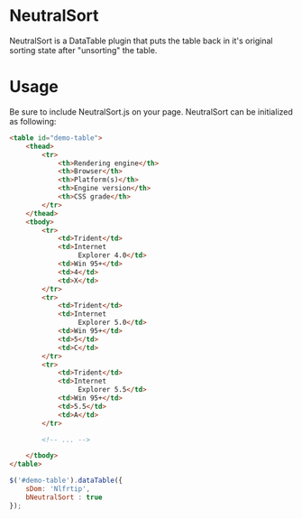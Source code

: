 NeutralSort
===========

NeutralSort is a DataTable plugin that puts the table back in it's original sorting state after "unsorting" the table.

# Usage

Be sure to include NeutralSort.js on your page. NeutralSort can be initialized as following:

```html
<table id="demo-table">
    <thead>
        <tr>
            <th>Rendering engine</th>
            <th>Browser</th>
            <th>Platform(s)</th>
            <th>Engine version</th>
            <th>CSS grade</th>
        </tr>
    </thead>
    <tbody>
        <tr>
            <td>Trident</td>
            <td>Internet
                 Explorer 4.0</td>
            <td>Win 95+</td>
            <td>4</td>
            <td>X</td>
        </tr>
        <tr>
            <td>Trident</td>
            <td>Internet
                 Explorer 5.0</td>
            <td>Win 95+</td>
            <td>5</td>
            <td>C</td>
        </tr>
        <tr>
            <td>Trident</td>
            <td>Internet
                 Explorer 5.5</td>
            <td>Win 95+</td>
            <td>5.5</td>
            <td>A</td>
        </tr>

        <!-- ... -->

    </tbody>
</table>
```

```javascript
$('#demo-table').dataTable({
    sDom: 'Nlfrtip',
    bNeutralSort : true
});
```